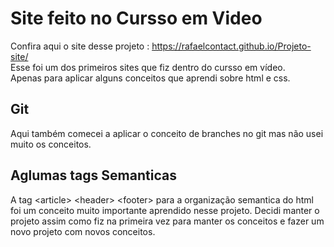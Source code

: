 # Site feito no Cursso em Video
 Confira aqui o site desse projeto : https://rafaelcontact.github.io/Projeto-site/ <br>
 Esse foi um dos primeiros sites que fiz dentro do cursso em vídeo. <br>
 Apenas para aplicar alguns conceitos que aprendi sobre html e css.
 
## Git

Aqui também comecei a aplicar o conceito de branches no git mas não usei muito os conceitos.

## Aglumas tags Semanticas

A tag &lt;article&gt; &lt;header&gt; &lt;footer&gt; para a organização semantica do html foi um conceito muito importante aprendido nesse projeto.
Decidi manter o projeto assim como fiz na primeira vez para manter os conceitos e fazer um novo projeto com novos conceitos.



 
